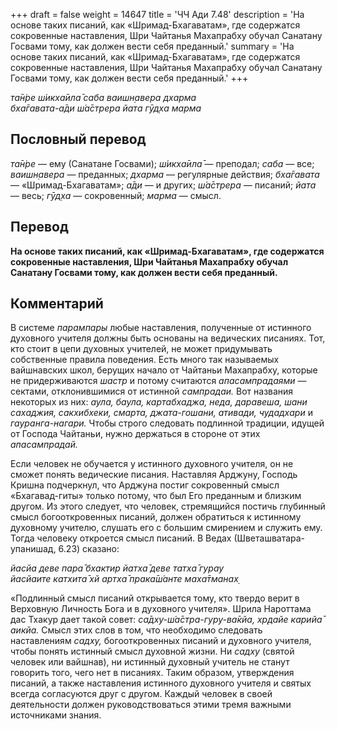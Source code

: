 +++
draft = false
weight = 14647
title = 'ЧЧ Ади 7.48'
description = 'На основе таких писаний, как «Шримад-Бхагаватам», где содержатся сокровенные наставления, Шри Чайтанья Махапрабху обучал Санатану Госвами тому, как должен вести себя преданный.'
summary = 'На основе таких писаний, как «Шримад-Бхагаватам», где содержатся сокровенные наставления, Шри Чайтанья Махапрабху обучал Санатану Госвами тому, как должен вести себя преданный.'
+++

_та̄н̇ре ш́икха̄ила̄ саба ваишн̣авера дхарма  
бха̄гавата-а̄ди ш́а̄стрера йата гӯд̣ха марма_

## Пословный перевод

_та̄н̇ре_ — ему (Санатане Госвами); _ш́икха̄ила̄_ — преподал; _саба_ — все; _ваишн̣авера_ — преданных; _дхарма_ — регулярные действия; _бха̄гавата_ — «Шримад-Бхагаватам»; _а̄ди_ — и других; _ш́а̄стрера_ — писаний; _йата_ — весь; _гӯд̣ха_ — сокровенный; _марма_ — смысл.

## Перевод

**На основе таких писаний, как «Шримад-Бхагаватам», где содержатся сокровенные наставления, Шри Чайтанья Махапрабху обучал Санатану Госвами тому, как должен вести себя преданный.**

## Комментарий

В системе _парампары_ любые наставления, полученные от истинного духовного учителя должны быть основаны на ведических писаниях. Тот, кто стоит в цепи духовных учителей, не может придумывать собственные правила поведения. Есть много так называемых вайшнавских школ, берущих начало от Чайтаньи Махапрабху, которые не придерживаются _шастр_ и потому считаются _апасампрадаями_ — сектами, отклонившимися от истинной _сампрадаи._ Вот названия некоторых из них: _аула, баула, картабхаджа, неда, даравеша, шани сахаджия, сакхибхеки, смарта, джата-гошани, ативади, чудадхари_ и _гауранга-нагари._ Чтобы строго следовать подлинной традиции, идущей от Господа Чайтаньи, нужно держаться в стороне от этих _апасампрадай._

Если человек не обучается у истинного духовного учителя, он не сможет понять ведические писания. Наставляя Арджуну, Господь Кришна подчеркнул, что Арджуна постиг сокровенный смысл «Бхагавад-гиты» только потому, что был Его преданным и близким другом. Из этого следует, что человек, стремящийся постичь глубинный смысл богооткровенных писаний, должен обратиться к истинному духовному учителю, слушать его с большим смирением и служить ему. Тогда человеку откроется смысл писаний. В Ведах (Шветашватара-упанишад, 6.23) сказано:

_йасйа деве пара̄ бхактир йатха̄ деве татха̄ гурау  
йасйаите катхита̄ хй артха̄ прака̄ш́анте маха̄тманах̣_

«Подлинный смысл писаний открывается тому, кто твердо верит в Верховную Личность Бога и в духовного учителя». Шрила Нароттама дас Тхакур дает такой совет: _са̄дху-ш́а̄стра-гуру-ва̄кйа, хр̣дайе карийа̄ аикйа._ Смысл этих слов в том, что необходимо следовать наставлениям _садху,_ богооткровенных писаний и духовного учителя, чтобы понять истинный смысл духовной жизни. Ни _садху_ (святой человек или вайшнав), ни истинный духовный учитель не станут говорить того, чего нет в писаниях. Таким образом, утверждения писаний, а также наставления истинного духовного учителя и святых всегда согласуются друг с другом. Каждый человек в своей деятельности должен руководствоваться этими тремя важными источниками знания.
